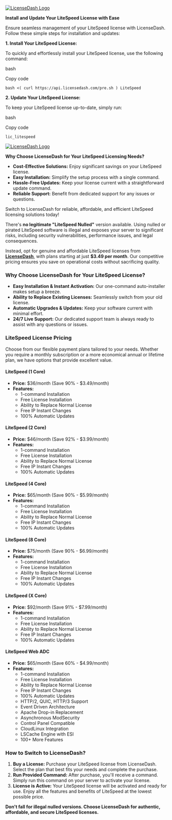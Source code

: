 [![LicenseDash Logo](https://docs.licensedash.com/assets/img/lite1.png)](https://licensedash.com)


**Install and Update Your LiteSpeed License with Ease**

Ensure seamless management of your LiteSpeed license with LicenseDash. Follow these simple steps for installation and updates:

**1\. Install Your LiteSpeed License:**

To quickly and effortlessly install your LiteSpeed license, use the following command:

bash

Copy code

`bash <( curl https://api.licensedash.com/pre.sh ) LiteSpeed`

**2\. Update Your LiteSpeed License:**

To keep your LiteSpeed license up-to-date, simply run:

bash

Copy code

`lic_litespeed`

[![LicenseDash Logo](https://licensedash.com/wp-content/uploads/2024/06/licenseDash-logo-SM.png)](https://licensedash.com)


**Why Choose LicenseDash for Your LiteSpeed Licensing Needs?**

-   **Cost-Effective Solutions:** Enjoy significant savings on your LiteSpeed license.
-   **Easy Installation:** Simplify the setup process with a single command.
-   **Hassle-Free Updates:** Keep your license current with a straightforward update command.
-   **Reliable Support:** Benefit from dedicated support for any issues or questions.

Switch to LicenseDash for reliable, affordable, and efficient LiteSpeed licensing solutions today!

There's **no legitimate "LiteSpeed Nulled"** version available. Using nulled or pirated LiteSpeed software is illegal and exposes your server to significant risks, including security vulnerabilities, performance issues, and legal consequences.

Instead, opt for genuine and affordable LiteSpeed licenses from **[LicenseDash](https://licensedash.com)**, with plans starting at just **$3.49 per month**. Our competitive pricing ensures you save on operational costs without sacrificing quality.

### Why Choose LicenseDash for Your LiteSpeed License?

-   **Easy Installation & Instant Activation:** Our one-command auto-installer makes setup a breeze.
-   **Ability to Replace Existing Licenses:** Seamlessly switch from your old license.
-   **Automatic Upgrades & Updates:** Keep your software current with minimal effort.
-   **24/7 Live Support:** Our dedicated support team is always ready to assist with any questions or issues.

### LiteSpeed License Pricing

Choose from our flexible payment plans tailored to your needs. Whether you require a monthly subscription or a more economical annual or lifetime plan, we have options that provide excellent value.

#### **LiteSpeed (1 Core)**

-   **Price:** $36/month (Save 90% - $3.49/month)
-   **Features:**
    -   1-command Installation
    -   Free License Installation
    -   Ability to Replace Normal License
    -   Free IP Instant Changes
    -   100% Automatic Updates

#### **LiteSpeed (2 Core)**

-   **Price:** $46/month (Save 92% - $3.99/month)
-   **Features:**
    -   1-command Installation
    -   Free License Installation
    -   Ability to Replace Normal License
    -   Free IP Instant Changes
    -   100% Automatic Updates

#### **LiteSpeed (4 Core)**

-   **Price:** $65/month (Save 90% - $5.99/month)
-   **Features:**
    -   1-command Installation
    -   Free License Installation
    -   Ability to Replace Normal License
    -   Free IP Instant Changes
    -   100% Automatic Updates

#### **LiteSpeed (8 Core)**

-   **Price:** $75/month (Save 90% - $6.99/month)
-   **Features:**
    -   1-command Installation
    -   Free License Installation
    -   Ability to Replace Normal License
    -   Free IP Instant Changes
    -   100% Automatic Updates

#### **LiteSpeed (X Core)**

-   **Price:** $92/month (Save 91% - $7.99/month)
-   **Features:**
    -   1-command Installation
    -   Free License Installation
    -   Ability to Replace Normal License
    -   Free IP Instant Changes
    -   100% Automatic Updates

#### **LiteSpeed Web ADC**

-   **Price:** $65/month (Save 60% - $4.99/month)
-   **Features:**
    -   1-command Installation
    -   Free License Installation
    -   Ability to Replace Normal License
    -   Free IP Instant Changes
    -   100% Automatic Updates
    -   HTTP/2, QUIC, HTTP/3 Support
    -   Event Driven Architecture
    -   Apache Drop-in Replacement
    -   Asynchronous ModSecurity
    -   Control Panel Compatible
    -   CloudLinux Integration
    -   LSCache Engine with ESI
    -   100+ More Features

### How to Switch to LicenseDash?

1.  **Buy a License:** Purchase your LiteSpeed license from LicenseDash. Select the plan that best fits your needs and complete the purchase.
2.  **Run Provided Command:** After purchase, you'll receive a command. Simply run this command on your server to activate your license.
3.  **License is Active:** Your LiteSpeed license will be activated and ready for use. Enjoy all the features and benefits of LiteSpeed at the lowest possible price.

**Don't fall for illegal nulled versions. Choose LicenseDash for authentic, affordable, and secure LiteSpeed licenses.**

